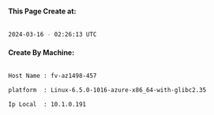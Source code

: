 
   
#### This Page Create at:

```bash

2024-03-16 - 02:26:13 UTC

```

#### Create By Machine:

```bash

Host Name : fv-az1498-457

platform  : Linux-6.5.0-1016-azure-x86_64-with-glibc2.35

Ip Local  : 10.1.0.191

```

